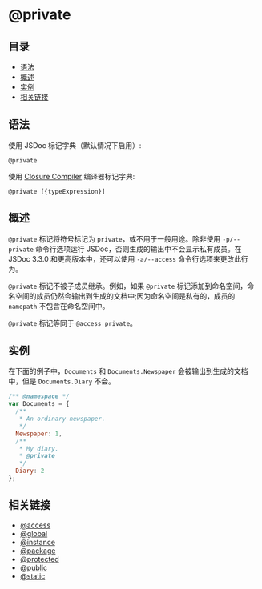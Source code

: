 <!--
title: @private
order: 350
author: yuer
-->

# @private

## 目录

- [语法](#语法)
- [概述](#概述)
- [实例](#实例)
- [相关链接](#相关链接)

## 语法

使用 JSDoc 标记字典（默认情况下启用）:

```
@private
```

使用 [Closure Compiler](https://github.com/google/closure-compiler/wiki/Annotating-JavaScript-for-the-Closure-Compiler#jsdoc-tags) 编译器标记字典:

```
@private [{typeExpression}]
```

## 概述

`@private` 标记将符号标记为 `private`，或不用于一般用途。除非使用 `-p/--private` 命令行选项运行 JSDoc，否则生成的输出中不会显示私有成员。在 JSDoc 3.3.0 和更高版本中，还可以使用 `-a/--access` 命令行选项来更改此行为。

`@private` 标记不被子成员继承。例如，如果 `@private` 标记添加到命名空间，命名空间的成员仍然会输出到生成的文档中;因为命名空间是私有的，成员的 `namepath` 不包含在命名空间中。

`@private` 标记等同于 `@access private`。

## 实例

在下面的例子中，`Documents` 和 `Documents.Newspaper` 会被输出到生成的文档中，但是 `Documents.Diary` 不会。

```js
/** @namespace */
var Documents = {
  /**
   * An ordinary newspaper.
   */
  Newspaper: 1,
  /**
   * My diary.
   * @private
   */
  Diary: 2
};
```

## 相关链接

- [@access](./tags-access.md)
- [@global](./tags-global.md)
- [@instance](./tags-instance.md)
- [@package](./tags-package.md)
- [@protected](./tags-protected.md)
- [@public](./tags-public.md)
- [@static](./tags-static.md)